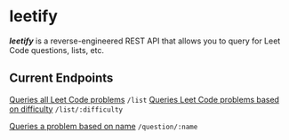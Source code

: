 
# leetify
***leetify*** is a reverse-engineered REST API that allows you to query for Leet Code questions, lists, etc.

## Current Endpoints
<u>Queries all Leet Code problems</u>
```/list```
<u>Queries Leet Code problems based on difficulty</u>
`/list/:difficulty`

<u>Queries a problem based on name</u>
`/question/:name` 
